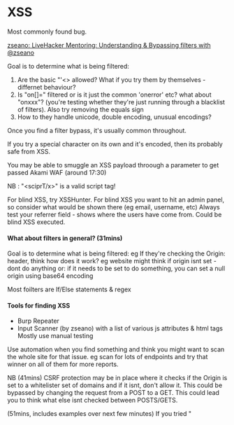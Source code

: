 # XSS

Most commonly found bug.

[zseano: LiveHacker Mentoring: Understanding & Bypassing filters with @zseano](https://www.youtube.com/watch?v=jtFlbUUKL1Y)

Goal is to determine what is being filtered:
1. Are the basic "'<> allowed? What if you try them by themselves - differnet behaviour?
2. Is "on[]=" filtered or is it just the common 'onerror' etc? what about "onxxx"?
(you're testing whether they're just running through a blacklist of filters). Also try removing the equals sign
3. How to they handle unicode, double encoding, unusual encodings?

Once you find a filter bypass, it's usually common throughout.

If you try a special character on its own and it's encoded, then its probably safe from XSS.

You may be able to smuggle an XSS payload throough a parameter to get passed Akami WAF (around 17:30)

NB : "<sciprT/x>" is a valid script tag!

For blind XSS, try XSSHunter. For blind XSS you want to hit an admin panel, so consider what would be shown there (eg email, username, etc)
Always test your referrer field - shows where the users have come from. Could be blind XSS executed.

#### What about filters in general? (31mins)

Goal is to determine what is being filtered:
eg If they're checking the Origin: header, think how does it work?
eg website might think if origin isnt set - dont do anything
or: if it needs to be set to do something, you can set a null origin using base64 encoding

Most foilters are If/Else statements & regex

#### Tools for finding XSS
* Burp Repeater
* Input Scanner (by zseano) with a list of various js attributes & html tags
Mostly use manual testing

Use automation when you find something and think you might want to scan the whole site for that issue.
eg scan for lots of endpoints and try that winner on all of them for more reports.

NB (41mins) CSRF protection may be in place where it checks if the Origin is set to a whitelister set of domains
and if it isnt, don't allow it. This could be bypassed by changing the request from a POST to a GET.
This could lead you to think what else isnt checked between POSTS/GETS.

(51mins, includes examples over next few minutes)
If you tried "<script>" and it didnt work but then try "<script" and that worked, then you know the developer is filtering for
a fully formed script tag.

If everything is encoded then it just might not be vulnerable

Look for interesting endpoints. Try all the features to test.
